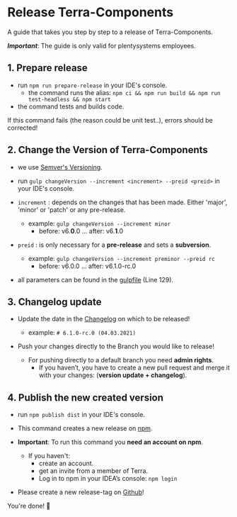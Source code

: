# Release Terra-Components

A guide that takes you step by step to a release of Terra-Components.

_**Important**_: The guide is only valid for plentysystems employees.

## 1. Prepare release

-   run `npm run prepare-release` in your IDE's console.
    -   the command runs the alias: `npm ci && npm run build && npm run test-headless && npm start`
-   the command tests and builds code.

If this command fails (the reason could be unit test..), errors should be corrected!

## 2. Change the Version of Terra-Components

-   we use [Semver's Versioning](https://semver.org/).

-   run `gulp changeVersion --increment <increment> --preid <preid>` in your IDE's console.

-   `increment` : depends on the changes that has been made. Either 'major', 'minor' or 'patch' or any pre-release.
    -   example: `gulp changeVersion --increment minor`
        -   before: v6.**0**.0 ... after: v6.**1**.0
-   `preid` : is only necessary for a **pre-release** and sets a **subversion**.
    -   example: `gulp changeVersion --increment preminor --preid rc`
        -   before: v6.0.0 ... after: v6.1.0-rc.0
-   all parameters can be found in the [gulpfile](./gulpfile.js) (Line 129).

## 3. Changelog update

-   Update the date in the [Changelog](./CHANGELOG.md) on which to be released!

    -   example: `# 6.1.0-rc.0 (04.03.2021)`

-   Push your changes directly to the Branch you would like to release!
    -   For pushing directly to a default branch you need **admin rights**.
        -   If you haven’t, you have to create a new pull request and merge it with your changes: (**version update + changelog**).

## 4. Publish the new created version

-   run `npm publish dist` in your IDE's console.
-   This command creates a new release on [npm](https://www.npmjs.com/package/@plentymarkets/terra-components).
-   **Important**: To run this command you **need an account on npm**.

    -   If you haven't:
        -   create an account.
        -   get an invite from a member of Terra.
        -   Log in to npm in your IDEA’s console: `npm login`

-   Please create a new release-tag on [Github](https://github.com/plentymarkets/terra-components/releases)!

You're done! 🥳
